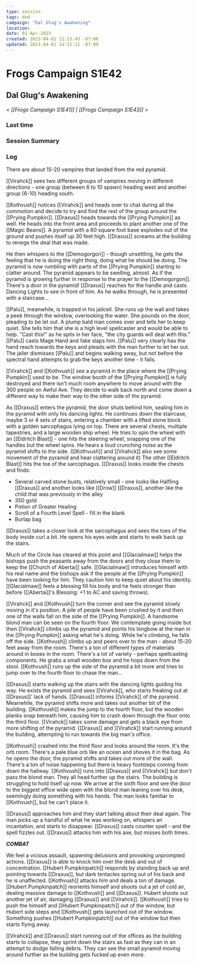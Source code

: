 ```yaml
---
type: session
tags: dnd
campaign: "Dal Glug's Awakening"
location: 
date: 01-Apr-2023
created: 2023-04-01 11:13:43 -07:00
updated: 2023-04-01 14:12:11 -07:00
---
```

# Frogs Campaign S1E42
## **Dal Glug's Awakening**
*< [[Frogs Campaign S1E41]] | [[Frogs Campaign S1E43]] >*

### Last time


### Session Summary


### Log
There are about 15-20 vampires that landed from the red pyramid.

[[Virahck]] sees two different groups of vampires moving in different directions - one group (between 6 to 10 spawn) heading west and another group (6-10) heading south.

[[Kothvush]] notices [[Virahck]] and heads over to chat during all the commotion and decide to try and find the rest of the group around the [[Prying Pumpkin]]. [[Draxus]] heads towards the [[Prying Pumpkin]] as well. He heads into the front area and proceeds to plant another one of the [[Magic Beans]]. A pyramid with a 60 square foot base explodes out of the ground and pushes itself up 30 feet high. [[Draxus]] screams at the building to renege the deal that was made.

He then whispers to the [[Demogorgon]] - though unsettling, he gets the feeling that he is doing the right thing, doing what he should be doing. The pyramid is now rumbling with parts of the [[Prying Pumpkin]] starting to clatter around. The pyramid appears to be swelling, almost. As if the pyramid is growing further in response to the prayer to the [[Demogorgon]]. There's a door in the pyramid! [[Draxus]] reaches for the handle and casts Dancing Lights to see in front of him. As he walks through, he is presented with a staircase...

[[Palu]], meanwhile, is trapped in his jailcell. She runs up the wall and takes a peek through the window, overlooking the water. She pounds on the door, pleading to be let out. A plump bald man comes over and tells her to keep quiet. She tells him that she is a high level spellcaster and would be able to help. "Cast this!" as he spits in her face, "the city guards will deal with this." [[Palu]] casts Mage Hand and fake slaps him. [[Palu]] very clearly has the hand reach towards the keys and pleads with the man further to let her out. The jailer dismisses [[Palu]] and begins walking away, but not before the spectral hand attempts to grab the keys another time - it fails.

[[Virahck]] and [[Kothvush]] see a pyramid in the place where the [[Prying Pumpkin]] used to be. The window booth of the [[Prying Pumpkin]] is fully destroyed and there isn't much room anywhere to move around with the 300 people on Awful Ave. They decide to walk back north and come down a different way to make their way to the other side of the pyramid.

As [[Draxus]] enters the pyramid, the door shuts behind him, sealing him in the pyramid with only his dancing lights. He continues down the staircase, maybe 3 or 4 sets of stairs, entering a chamber with a lifted stone block with a golden sarcophagus lying on top. There are several chests, multiple tapestries, and a large wooden ship wheel. He tries to spin the wheel with an [[Eldritch Blast]] - one hits the steering wheel, snapping one of the handles but the wheel spins. He hears a loud crunching noise as the pyramid shifts to the side. ([[Kothvush]] and [[Virahck]] also see some movement of the pyramid and hear clattering around it) The other [[Eldritch Blast]] hits the toe of the sarcophagus. [[Draxus]] looks inside the chests and finds:
- Several carved stone busts, relatively small - one looks like Halfling [[Draxus]] and another looks like [[Drow]] [[Draxus]], another like the child that was previously in the alley
- 350 gold
- Potion of Greater Healing
- Scroll of a Fourth Level Spell - fill in the blank
- Burlap bag

[[Draxus]] takes a closer look at the sarcophagus and sees the toes of the body inside curl a bit. He opens his eyes wide and starts to walk back up the stairs.

Much of the Circle has cleared at this point and [[Glacialmaw]] helps the bishops push the peasants away from the doors and they close them to keep the [[Church of Abertai]] safe. [[Glacialmaw]] introduces himself with his real name and the bishops ask if the people at the [[Prying Pumpkin]] have been looking for him. They caution him to keep quiet about his identity. [[Glacialmaw]] feels a blessing fill his body and he feels stronger than before ([[Abertai]]'s Blessing: +1 to AC and saving throws).

[[Virahck]] and [[Kothvush]] turn the corner and see the pyramid slowly moving in it's position. A pile of people have been crushed by it and then one of the walls fall on the side of the [[Prying Pumpkin]]. A handsome blond man can be seen on the fourth floor. We contemplate going inside but then [[Virahck]] climbs up the pyramid and points his longbow at the man in the [[Prying Pumpkin]] asking what he's doing. While he's climbing, he falls off the side. [[Kothvush]] climbs up and peers over to the man - about 15-20 feet away from the room. There's a ton of different types of materials around in boxes in the room. There's a lot of variety - perhaps spellcasting components. He grabs a small wooden box and he hops down from the stool. [[Kothvush]] runs up the side of the pyramid a bit more and tries to jump over to the fourth floor to chase the man...

[[Draxus]] starts walking up the stairs with the dancing lights guiding his way. He exists the pyramid and sees [[Virahck]], who starts freaking out at [[Draxus]]' lack of hands. [[Draxus]] informs [[Virahck]] of the pyramid. Meanwhile, the pyramid shifts more and takes out another bit of the building. [[Kothvush]] makes the jump to the fourth floor, but the wooden planks snap beneath him, causing him to crash down through the floor onto the third floor. [[Virahck]] takes some damage and gets a black eye from more shifting of the pyramid. [[Draxus]] and [[Virahck]] start running around the building, attempting to run towards the big man's office.

[[Kothvush]] crashed into the third floor and looks around the room. It's the orb room. There's a pale blue orb like an ocean and shoves it in the bag. As he opens the door, the pyramid shifts and takes out more of the wall. There's a ton of noise happening but there is heavy footsteps coming from down the hallway. [[Kothvush]] runs into [[Draxus]] and [[Virahck]] but don't pass the blond man. They all head further up the stairs. The building is struggling to hold itself up now. We arrive at the sixth floor and see the door to the biggest office wide open with the blond man leaning over his desk, seemingly doing something with his hands. The man looks familiar to [[Kothvush]], but he can't place it.

[[Draxus]] approaches him and they start talking about their deal again. The man picks up a handful of what he was working on, whispers an incantation, and starts to disappear. [[Draxus]] casts counter spell - and the spell fizzles out. [[Draxus]] attacks him with his axe, but misses both times.

***COMBAT***

We feel a vicious assault, spawning delusions and provoking unprompted actions. [[Draxus]] is able to knock him over the desk and out of concentration. [[Hubert Pumpkinpatch]] responds by standing back up and pointing towards [[Draxus]], but dark tentacles spring out of his back and he is unaffected. [[Kothvush]] attacks him and deals a ton of damage. [[Hubert Pumpkinpatch]] reorients himself and shoots out a jet of cold air, dealing massive damage to [[Kothvush]] and [[Draxus]]. Hubert shoots out another jet of air, damaging [[Draxus]] and [[Virahck]]. [[Kothvush]] tries to push the himself and [[Hubert Pumpkinpatch]] out of the window, but Hubert side steps and [[Kothvush]] gets launched out of the window. Something pushes [[Hubert Pumpkinpatch]] out of the window but then starts flying away.

[[Virahck]] and [[Draxus]] start running out of the offices as the building starts to collapse, they sprint down the stairs as fast as they can in an attempt to dodge falling debris. They can see the small pyramid moving around further as the building gets fucked up even more.